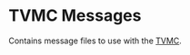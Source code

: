 # TVMC Messages

Contains message files to use with the [TVMC](https://github.com/weakit/rose-tvmc).
